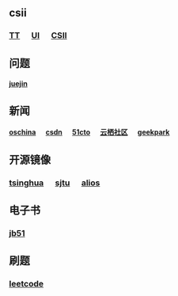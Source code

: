 
csii 
---
### [TT](https://tt.csii.com.cn/tt/index.html#/login) &nbsp;&nbsp;&nbsp;&nbsp; [UI](https://lanhuapp.com/web/#/item) &nbsp;&nbsp;&nbsp;&nbsp; [CSII](http://61.155.2.142:5901/navigation.html)
 
问题
---
#### [juejin](https://juejin.im/)
   
新闻 
---
#### [oschina](https://www.oschina.net/) &nbsp;&nbsp;&nbsp;&nbsp; [csdn](https://www.csdn.net/) &nbsp;&nbsp;&nbsp;&nbsp; [51cto](http://www.51cto.com/) &nbsp;&nbsp;&nbsp;&nbsp; [云栖社区](https://yq.aliyun.com/?spm=5176.11902989.1146454.19.2UFWrT) &nbsp;&nbsp;&nbsp;&nbsp; [geekpark](http://www.geekpark.net/)

开源镜像
---  
### [tsinghua](https://mirrors.tuna.tsinghua.edu.cn/) &nbsp;&nbsp;&nbsp;&nbsp; [sjtu](https://mirrors.sjtug.sjtu.edu.cn/#/) &nbsp;&nbsp;&nbsp;&nbsp; [alios](https://developer.alios.cn/#/index)

电子书
--- 
### [jb51](https://www.jb51.net/books/)

刷题
---
### [leetcode](https://leetcode-cn.com/problemset/algorithms/)
    
 